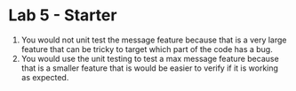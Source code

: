 # Lab 5 - Starter

1. You would not unit test the message feature because that is a very large feature that can be tricky to target which part of the code has a bug.
2. You would use the unit testing to test a max message feature because that is a smaller feature that is would be easier to verify if it is working as expected.